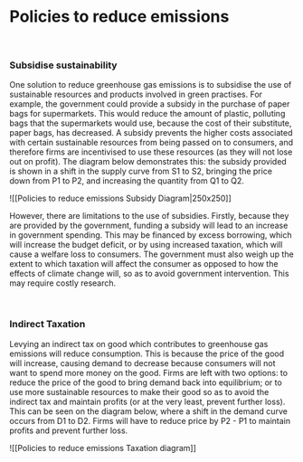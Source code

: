 # Policies to reduce emissions

</br>

### Subsidise sustainability

One solution to reduce greenhouse gas emissions is to subsidise the use of sustainable resources and products involved in green practises. For example, the government could provide a subsidy in the purchase of paper bags for supermarkets. This would reduce the amount of plastic, polluting bags that the supermarkets would use, because the cost of their substitute, paper bags, has decreased. A subsidy prevents the higher costs associated with certain sustainable resources from being passed on to consumers, and therefore firms are incentivised to use these resources (as they will not lose out on profit). The diagram below demonstrates this: the subsidy provided is shown in a shift in the supply curve from S1 to S2, bringing the price down from P1 to P2, and increasing the quantity from Q1 to Q2.

![[Policies to reduce emissions Subsidy Diagram|250x250]]

However, there are limitations to the use of subsidies. Firstly, because they are provided by the government, funding a subsidy will lead to an increase in government spending. This may be financed by excess borrowing, which will increase the budget deficit, or by using increased taxation, which will cause a welfare loss to consumers. The government must also weigh up the extent to which taxation will affect the consumer as opposed to how the effects of climate change will, so as to avoid government intervention. This may require costly research.

</br>

### Indirect Taxation

Levying an indirect tax on good which contributes to greenhouse gas emissions will reduce consumption. This is because the price of the good will increase, causing demand to decrease because consumers will not want to spend more money on the good. Firms are left with two options: to reduce the price of the good to bring demand back into equilibrium; or to use more sustainable resources to make their good so as to avoid the indirect tax and maintain profits (or at the very least, prevent further loss). This can be seen on the diagram below, where a shift in the demand curve occurs from D1 to D2. Firms will have to reduce price by P2 - P1 to maintain profits and prevent further loss.

![[Policies to reduce emissions Taxation diagram]]